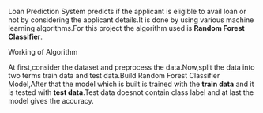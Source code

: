 Loan Prediction System predicts if the applicant is eligible to avail loan or not by considering the applicant details.It is done by using various machine learning algorithms.For this project the algorithm used is **Random Forest Classifier**.

Working of Algorithm

At first,consider the dataset and preprocess the data.Now,split the data into two terms train data and test data.Build Random Forest Classifier Model,After that the model which is built is trained with the **train data** and it is tested with **test data**.Test data doesnot contain class label and at last the model gives the accuracy.
